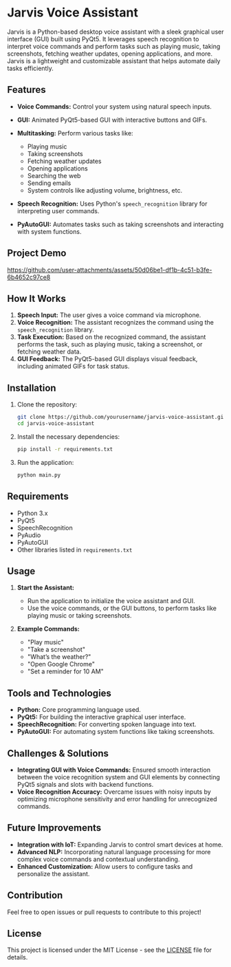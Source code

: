 # Jarvis Voice Assistant

Jarvis is a Python-based desktop voice assistant with a sleek graphical user interface (GUI) built using PyQt5. It leverages speech recognition to interpret voice commands and perform tasks such as playing music, taking screenshots, fetching weather updates, opening applications, and more. Jarvis is a lightweight and customizable assistant that helps automate daily tasks efficiently.

## Features

- **Voice Commands:** Control your system using natural speech inputs.
- **GUI:** Animated PyQt5-based GUI with interactive buttons and GIFs.
- **Multitasking:** Perform various tasks like:
  - Playing music
  - Taking screenshots
  - Fetching weather updates
  - Opening applications
  - Searching the web
  - Sending emails
  - System controls like adjusting volume, brightness, etc.
  
- **Speech Recognition:** Uses Python's `speech_recognition` library for interpreting user commands.
- **PyAutoGUI:** Automates tasks such as taking screenshots and interacting with system functions.

## Project Demo


https://github.com/user-attachments/assets/50d06be1-df1b-4c51-b3fe-6b4652c97ce8



## How It Works

1. **Speech Input:** The user gives a voice command via microphone.
2. **Voice Recognition:** The assistant recognizes the command using the `speech_recognition` library.
3. **Task Execution:** Based on the recognized command, the assistant performs the task, such as playing music, taking a screenshot, or fetching weather data.
4. **GUI Feedback:** The PyQt5-based GUI displays visual feedback, including animated GIFs for task status.

## Installation

1. Clone the repository:
   ```bash
   git clone https://github.com/yourusername/jarvis-voice-assistant.git
   cd jarvis-voice-assistant
   ```

2. Install the necessary dependencies:
   ```bash
   pip install -r requirements.txt
   ```

3. Run the application:
   ```bash
   python main.py
   ```

## Requirements

- Python 3.x
- PyQt5
- SpeechRecognition
- PyAudio
- PyAutoGUI
- Other libraries listed in `requirements.txt`

## Usage

1. **Start the Assistant:**
   - Run the application to initialize the voice assistant and GUI.
   - Use the voice commands, or the GUI buttons, to perform tasks like playing music or taking screenshots.

2. **Example Commands:**
   - "Play music"
   - "Take a screenshot"
   - "What’s the weather?"
   - "Open Google Chrome"
   - "Set a reminder for 10 AM"

## Tools and Technologies

- **Python:** Core programming language used.
- **PyQt5:** For building the interactive graphical user interface.
- **SpeechRecognition:** For converting spoken language into text.
- **PyAutoGUI:** For automating system functions like taking screenshots.

## Challenges & Solutions

- **Integrating GUI with Voice Commands:** Ensured smooth interaction between the voice recognition system and GUI elements by connecting PyQt5 signals and slots with backend functions.
- **Voice Recognition Accuracy:** Overcame issues with noisy inputs by optimizing microphone sensitivity and error handling for unrecognized commands.

## Future Improvements

- **Integration with IoT:** Expanding Jarvis to control smart devices at home.
- **Advanced NLP:** Incorporating natural language processing for more complex voice commands and contextual understanding.
- **Enhanced Customization:** Allow users to configure tasks and personalize the assistant.

## Contribution

Feel free to open issues or pull requests to contribute to this project!

## License

This project is licensed under the MIT License - see the [LICENSE](LICENSE) file for details.


